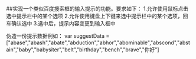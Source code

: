 ##实现一个类似百度搜索框的输入提示的功能。要求如下：
1.允许使用鼠标点击选中提示栏中的某个选项
2.允许使用键盘上下键来选中提示栏中的某个选项，回车确认选中
3.选中后，提示内容变更到输入框中

伪造一份提示数据例如：
var suggestData = ["abase","abash","abate","abduction","abhor","abominable","abscond","abstain","baby","babysiter","belt","birthday","bench","brave","你好"]

